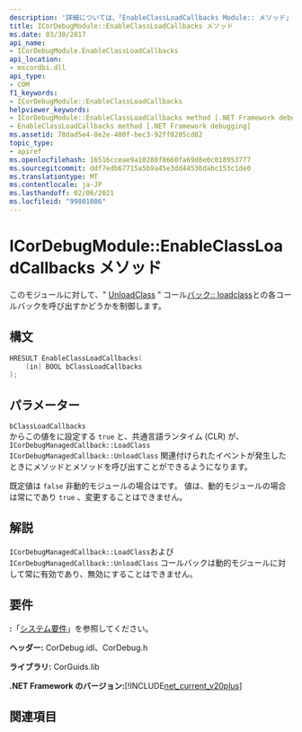```yaml
---
description: '詳細については、「EnableClassLoadCallbacks Module:: メソッド」を参照してください。'
title: ICorDebugModule::EnableClassLoadCallbacks メソッド
ms.date: 03/30/2017
api_name:
- ICorDebugModule.EnableClassLoadCallbacks
api_location:
- mscordbi.dll
api_type:
- COM
f1_keywords:
- ICorDebugModule::EnableClassLoadCallbacks
helpviewer_keywords:
- ICorDebugModule::EnableClassLoadCallbacks method [.NET Framework debugging]
- EnableClassLoadCallbacks method [.NET Framework debugging]
ms.assetid: 78dad5e4-8e2e-400f-bec3-92ff0205cd82
topic_type:
- apiref
ms.openlocfilehash: 16516cceae9a10288f8660fa69d8e0c018953777
ms.sourcegitcommit: ddf7edb67715a5b9a45e3dd44536dabc153c1de0
ms.translationtype: MT
ms.contentlocale: ja-JP
ms.lasthandoff: 02/06/2021
ms.locfileid: "99801086"
---
```

# <a name="icordebugmoduleenableclassloadcallbacks-method"></a>ICorDebugModule::EnableClassLoadCallbacks メソッド

このモジュールに対して、" [UnloadClass](icordebugmanagedcallback-unloadclass-method.md) " コール[バック:: loadclass](icordebugmanagedcallback-loadclass-method.md)との各コールバックを呼び出すかどうかを制御します。  
  
## <a name="syntax"></a>構文  
  
```cpp  
HRESULT EnableClassLoadCallbacks(  
    [in] BOOL bClassLoadCallbacks  
);  
```  
  
## <a name="parameters"></a>パラメーター  

 `bClassLoadCallbacks`  
 からこの値をに設定する `true` と、共通言語ランタイム (CLR) が、 `ICorDebugManagedCallback::LoadClass` `ICorDebugManagedCallback::UnloadClass` 関連付けられたイベントが発生したときにメソッドとメソッドを呼び出すことができるようになります。  
  
 既定値は `false` 非動的モジュールの場合はです。 値は、動的モジュールの場合は常にであり `true` 、変更することはできません。  
  
## <a name="remarks"></a>解説  

 `ICorDebugManagedCallback::LoadClass`および `ICorDebugManagedCallback::UnloadClass` コールバックは動的モジュールに対して常に有効であり、無効にすることはできません。  
  
## <a name="requirements"></a>要件  

 **:**「[システム要件](../../get-started/system-requirements.md)」を参照してください。  
  
 **ヘッダー:** CorDebug.idl、CorDebug.h  
  
 **ライブラリ:** CorGuids.lib  
  
 **.NET Framework のバージョン:**[!INCLUDE[net_current_v20plus](../../../../includes/net-current-v20plus-md.md)]  
  
## <a name="see-also"></a>関連項目
